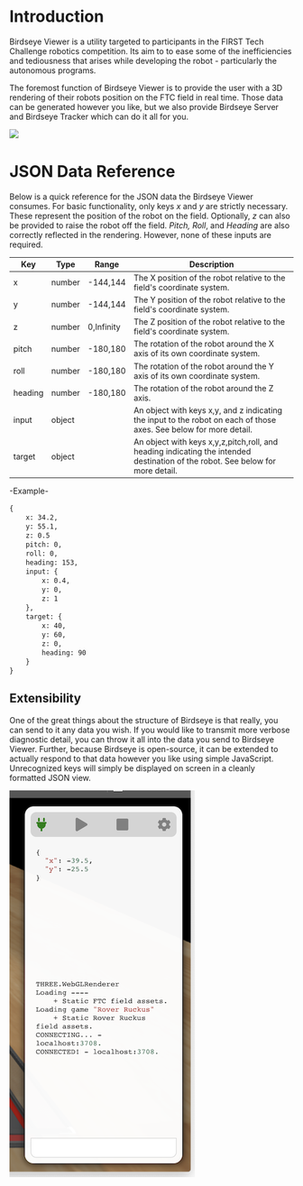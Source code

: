 # **Introduction**

Birdseye Viewer is a utility targeted to participants in the FIRST Tech Challenge robotics competition. Its aim to to ease some of the inefficiencies and tediousness that arises while developing the robot - particularly the autonomous programs.

The foremost function of Birdseye Viewer is to provide the user with a 3D rendering of their robots position on the FTC field in real time. Those data can be generated however you like, but we also provide Birdseye Server and Birdseye Tracker which can do it all for you.

![](doc/overview.gif)

# **JSON Data Reference**

Below is a quick reference for the JSON data the Birdseye Viewer consumes. For basic functionality, only keys *x* and *y* are strictly necessary. These represent the position of the robot on the field. Optionally, *z* can also be provided to raise the robot off the field. *Pitch, Roll*, and *Heading* are also correctly reflected in the rendering. However, none of these inputs are required.

|Key|Type|Range|Description|
|---|---|---|---|
|x|number|-144,144|The X position of the robot relative to the field's coordinate system.
|y|number|-144,144|The Y position of the robot relative to the field's coordinate system.
|z|number|0,Infinity|The Z position of the robot relative to the field's coordinate system.
|pitch|number|-180,180|The rotation of the robot around the X axis of its own coordinate system.
|roll|number|-180,180|The rotation of the robot around the Y axis of its own coordinate system.
|heading|number|-180,180|The rotation of the robot around the Z axis.
|input|object||An object with keys x,y, and z indicating the input to the robot on each of those axes. See below for more detail.
|target|object||An object with keys x,y,z,pitch,roll, and heading indicating the intended destination of the robot. See below for more detail.

-Example-

    {
        x: 34.2,
        y: 55.1,
        z: 0.5
        pitch: 0,
        roll: 0,
        heading: 153,
        input: {
            x: 0.4,
            y: 0,
            z: 1
        },
        target: {
            x: 40,
            y: 60,
            z: 0,
            heading: 90
        }
    }


## **Extensibility**

One of the great things about the structure of Birdseye is that really, you can send to it any data you wish. If you would like to transmit more verbose diagnostic detail, you can throw it all into the data you send to Birdseye Viewer. Further, because Birdseye is open-source, it can be extended to actually respond to that data however you like using simple JavaScript. Unrecognized keys will simply be displayed on screen in a cleanly formatted JSON view.

![](doc/rightRail.png)

